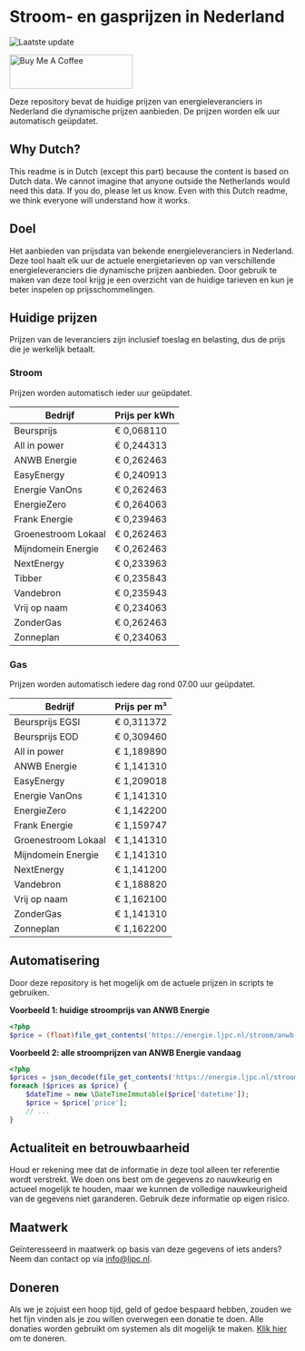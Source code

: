 # Stroom- en gasprijzen in Nederland

![Laatste update](https://img.shields.io/badge/laatste%20update-2024--07--20%2008%3A00%20CET-brightgreen)

<a href="https://www.buymeacoffee.com/Lars-" target="_blank"><img src="https://cdn.buymeacoffee.com/buttons/v2/default-orange.png" alt="Buy Me A Coffee" height="60" style="height: 60px !important;width: 217px !important;" ></a>

Deze repository bevat de huidige prijzen van energieleveranciers in Nederland die dynamische prijzen aanbieden. De prijzen worden elk uur automatisch geüpdatet.

## Why Dutch?

This readme is in Dutch (except this part) because the content is based on Dutch data. We cannot imagine that anyone outside the Netherlands would need this data. If you do, please let us know. Even with this Dutch readme, we think
everyone will understand how it works.

## Doel

Het aanbieden van prijsdata van bekende energieleveranciers in Nederland. Deze tool haalt elk uur de actuele energietarieven op van verschillende energieleveranciers die dynamische prijzen aanbieden. Door gebruik te maken van deze tool
krijg je een overzicht van de huidige tarieven en kun je beter inspelen op prijsschommelingen.

## Huidige prijzen

Prijzen van de leveranciers zijn inclusief toeslag en belasting, dus de prijs die je werkelijk betaalt.

### Stroom

Prijzen worden automatisch ieder uur geüpdatet.

 Bedrijf | Prijs per kWh 
---------|---------------
Beursprijs | € 0,068110
All in power | € 0,244313
ANWB Energie | € 0,262463
EasyEnergy | € 0,240913
Energie VanOns | € 0,262463
EnergieZero | € 0,264063
Frank Energie | € 0,239463
Groenestroom Lokaal | € 0,262463
Mijndomein Energie | € 0,262463
NextEnergy | € 0,233963
Tibber | € 0,235843
Vandebron | € 0,235943
Vrij op naam | € 0,234063
ZonderGas | € 0,262463
Zonneplan | € 0,234063


### Gas

Prijzen worden automatisch iedere dag rond 07.00 uur geüpdatet.

 Bedrijf | Prijs per m³ 
---------|--------------
Beursprijs EGSI | € 0,311372
Beursprijs EOD | € 0,309460
All in power | € 1,189890
ANWB Energie | € 1,141310
EasyEnergy | € 1,209018
Energie VanOns | € 1,141310
EnergieZero | € 1,142200
Frank Energie | € 1,159747
Groenestroom Lokaal | € 1,141310
Mijndomein Energie | € 1,141310
NextEnergy | € 1,141200
Vandebron | € 1,188820
Vrij op naam | € 1,162100
ZonderGas | € 1,141310
Zonneplan | € 1,162200


## Automatisering

Door deze repository is het mogelijk om de actuele prijzen in scripts te gebruiken.

**Voorbeeld 1: huidige stroomprijs van ANWB Energie**

```php
<?php
$price = (float)file_get_contents('https://energie.ljpc.nl/stroom/anwb-energie-nu.txt');

```

**Voorbeeld 2: alle stroomprijzen van ANWB Energie vandaag**

```php
<?php
$prices = json_decode(file_get_contents('https://energie.ljpc.nl/stroom/all-in-power-vandaag.json'),true);
foreach ($prices as $price) {
    $dateTime = new \DateTimeImmutable($price['datetime']);
    $price = $price['price'];
    // ...
}
```

## Actualiteit en betrouwbaarheid

Houd er rekening mee dat de informatie in deze tool alleen ter referentie wordt verstrekt. We doen ons best om de gegevens zo nauwkeurig en actueel mogelijk te houden, maar we kunnen de volledige nauwkeurigheid van de gegevens niet
garanderen. Gebruik deze informatie op eigen risico.

## Maatwerk

Geïnteresseerd in maatwerk op basis van deze gegevens of iets anders? Neem dan contact op
via [info@ljpc.nl](mailto:info@ljpc.nl?subject=Energie%20prijzen).

## Doneren

Als we je zojuist een hoop tijd, geld of gedoe bespaard hebben, zouden we het fijn vinden als je zou willen overwegen een
donatie te doen. Alle donaties worden gebruikt om systemen als dit mogelijk te
maken. [Klik hier](https://www.buymeacoffee.com/Lars-) om te doneren.
